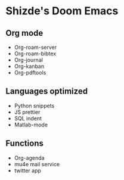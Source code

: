 # Shizde's Doom Emacs

## Org mode
- Org-roam-server
- Org-roam-bibtex
- Org-journal
- Org-kanban
- Org-pdftools

## Languages optimized 
- Python snippets
- JS prettier
- SQL indent
- Matlab-mode

## Functions
- Org-agenda
- mu4e mail service
- twitter app
